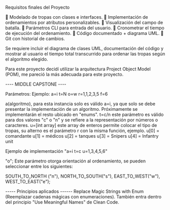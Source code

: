 Requisitos finales del Proyecto

 Modelado de tropas con clases e interfaces.
 Implementación de ordenamientos por atributos personalizables.
 Visualización del campo de batalla.
 Parámetros CLI para entrada del usuario.
 Cronometrar el tiempo de ejecución del ordenamiento.
 Código documentado + diagrama UML.
 Git con historial de cambios.


Se requiere incluir el diagrama de clases UML, documentación del código
y mostrar al usuario el tiempo total transcurrido para ordenar las tropas
según el algoritmo elegido.

Para este proyecto decidí utilizar la arquitectura Project Object Model (POM), me pareció la más
adecuada para este proyecto. 

---- MIDDLE CAPSTONE ----

Parámetros:
Ejemplo: a=i t=N o=w r=1,1,2,3,5 f=6

a(algoritmo), para esta instancia solo es válido a=i, ya que solo se debe presentar la implementación
de un algoritmo. Próximamente se implementarán el resto ubicado en "enums".
t=c/n este parámetro es válido para dos valores "c" o "n" y se refiere a la representación por 
números o caracteres.
u=[int array] este array de enteros permite colocar el tipo de tropas, su alterno es el parámetro
r con la misma función, ejemplo.
u[0] = comandante
u[1] = médicos
u[2] = tanques
u[3] = Snipers
u[4] = Infantry unit

Ejemplo de implementación "a=i t=c u=1,3,4,5,6"

"o"; Este parámetro otorga orientación al ordenamiento, se pueden seleccionar entre los siguientes:

SOUTH_TO_NORTH ("n"),
NORTH_TO_SOUTH("s"),
EAST_TO_WEST("w"),
WEST_TO_EAST("e");


----- Principios aplicados ------
Replace Magic Strings with Enum (Reemplazar cadenas mágicas con enumeraciones).
También entra dentro del principio "Use Meaningful Names" de Clean Code.